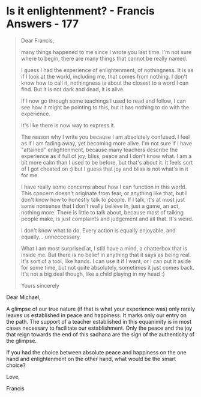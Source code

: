 # Is it enlightenment? - Francis Answers - 177

>Dear Francis,
>
>many things happened to me since I wrote you last time. I'm not sure where to begin, there are many things that cannot be really named.
>
>I guess I had the experience of enlightenment, of nothingness. It is as if I look at the world, including me, that comes from nothing. I don't know how to call it, nothingness is about the closest to a word I can find. But it is not dark and dead, it is alive.
>
>If I now go through some teachings I used to read and follow, I can see how it might be pointing to this, but it has nothing to do with the experience.
>
>It's like there is now way to express it.
>
>The reason why I write you because I am absolutely confused. I feel as if I am fading away, yet becoming more alive. I'm not sure if I have "attained" enlightenment, because many teachers describe the experience as if full of joy, bliss, peace and I don't know what. I am a bit more calm than I used to be before, but that's about it. It feels sort of I got cheated on :) but I guess that joy and bliss is not what's in it for me.
>
>I have really some concerns about how I can function in this world. This concern doesn't originate from fear, or anything like that, but I don't know how to honestly talk to people. If I talk, it's at most just some nonsense that I don't really believe in, just a game, an act, nothing more. There is little to talk about, because most of talking people make, is just complaints and judgement and all that. It's weird.
>
>I don't know what to do. Every action is equally enjoyable, and equally... unneccessary.
>
>What I am most surprised at, I still have a mind, a chatterbox that is inside me. But there is no belief in anything that it says as being real. It's sort of a tool, like hands. I can use it if I want, or I can put it aside for some time, but not quite absolutely, sometimes it just comes back. It's not a big deal though, like a child playing in my head :)
>
>Yours sincerely

Dear Michael,

A glimpse of our true nature (if that is what your experience was) only rarely leaves us established in peace and happiness. It marks only our entry on the path. The support of a teacher established in this equanimity is in most cases necessary to facilitate our establishment. Only the peace and the joy that reign towards the end of this sadhana are the sign of the authenticity of the glimpse.

If you had the choice between absolute peace and happiness on the one hand and enlightenment on the other hand, what would be the smart choice?

Love,

Francis